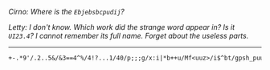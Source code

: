 *Cirno: Where is the ```Ebjebsbcpudij```?*

*Letty: I don't know. Which work did the strange word appear in? Is it ```UI23.4```? I cannot remember its full name. Forget about the useless parts.*

---

```
+-.*9'/.2..5&/&3==4^%/4!?...1/40/p;;;g/x:i|*b++u/Mf<uuz>/i$^bt/gpsh_puu+fo
```